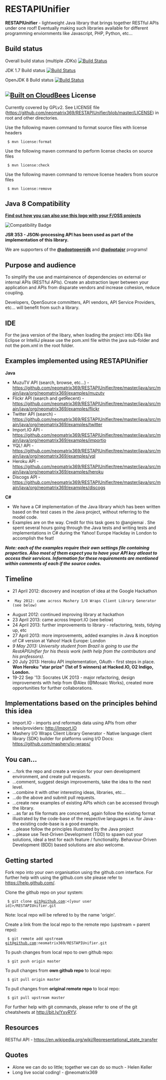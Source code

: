 RESTAPIUnifier
==============

<b>RESTAPIUnifier</b> - lightweight Java library that brings together RESTful APIs under one roof! Eventually making such libraries available for different programming enviornments like Javascript, PHP, Python, etc...

Build status
------------

Overall build status (multiple JDKs)
[![Build Status](https://adopt-openjdk.ci.cloudbees.com/buildStatus/icon?job=RESTAPIUnifier)](https://adopt-openjdk.ci.cloudbees.com/job/RESTAPIUnifier/)

JDK 1.7 Build status
[![Build Status](https://adopt-openjdk.ci.cloudbees.com/buildStatus/icon?job=RESTAPIUnifier/jdk=JDK_1.7)](https://adopt-openjdk.ci.cloudbees.com/job/RESTAPIUnifier/jdk=JDK_1.7/)

OpenJDK 8 Build status
[![Build Status](https://adopt-openjdk.ci.cloudbees.com/buildStatus/icon?job=RESTAPIUnifier/jdk=OpenJDK8)](https://adopt-openjdk.ci.cloudbees.com/job/RESTAPIUnifier/jdk=OpenJDK8/)

[![Built on CloudBees](http://www.cloudbees.com/sites/default/files/Button-Built-on-CB-1.png)](https://adopt-openjdk.ci.cloudbees.com/job/RESTAPIUnifier/)
License
-------
Currently covered by GPLv2. See LICENSE file (https://github.com/neomatrix369/RESTAPIUnifier/blob/master/LICENSE) in root and other directories.

Use the following maven command to format source files with license headers 

<code>  $ mvn license:format </code>
        
Use the following maven command to perform license checks on source files 

<code>  $ mvn license:check </code> 

Use the following maven command to remove license headers from source files 

<code>  $ mvn license:remove </code>


Java 8 Compatibility
--------------------
<b>[Find out how you can also use this logo with your F/OSS projects](https://java.net/projects/adoptopenjdk/pages/TestingJava8)</b>

![Compatibility Badge](https://java.net/downloads/adoptopenjdk/compat.svg)

<b>JSR 353 - JSON-processing API has been used as part of the implementation of this library.</b>

We are supporters of the <b>[@adoptopenjdk](https://twitter.com/adoptopenjdk)</b> and <b>[@adoptajsr](https://twitter.com/adoptajsr)</b> programs!

Purpose and audience
--------------------
To simplify the use and maintainence of dependencies on external or internal APIs (RESTful APIs). Create an abstraction layer between your application and APIs from disparate vendors and increase cohesion, reduce coupling.

Developers, OpenSource committers, API vendors, API Service Providers, etc... will benefit from such a library.

IDE
---
 For the java version of the libary, when loading the project into IDEs like Eclipse or IntelliJ please use the pom.xml file within the java sub-folder and not the pom.xml in the root folder.

Examples implemented using RESTAPIUnifier
-----------------------------------------
<b>Java</b>
- MuzuTV API (search, browse, etc...) - https://github.com/neomatrix369/RESTAPIUnifier/tree/master/java/src/main/java/org/neomatrix369/examples/muzutv
- Flickr API (search and getRecent) - https://github.com/neomatrix369/RESTAPIUnifier/tree/master/java/src/main/java/org/neomatrix369/examples/flickr
- Twitter API (search) - https://github.com/neomatrix369/RESTAPIUnifier/tree/master/java/src/main/java/org/neomatrix369/examples/twitter
- Import.IO API - https://github.com/neomatrix369/RESTAPIUnifier/tree/master/java/src/main/java/org/neomatrix369/examples/importio
- YQL! API - https://github.com/neomatrix369/RESTAPIUnifier/tree/master/java/src/main/java/org/neomatrix369/examples/yql
- Heroku API - https://github.com/neomatrix369/RESTAPIUnifier/tree/master/java/src/main/java/org/neomatrix369/examples/heroku
- Discogs API - https://github.com/neomatrix369/RESTAPIUnifier/tree/master/java/src/main/java/org/neomatrix369/examples/discogs

<b>C#</b>
- We have a C# implementation of the Java library which has been written based on the test cases in the Java project, without referring to the model code. 
- Examples are on the way. Credit for this task goes to @angiemai . She spent several hours going through the Java tests and writing tests and implementations in C# during the Yahoo! Europe Hackday in London to accomplish the feat!

<b><i>Note: each of the examples require their own settings file containing properties. Also most of them expect you to have your API key atleast to access their services. Information for these requirements are mentioned within comments of each if the source codes.</i></b>

Timeline
--------
* 21 April 2012: discovery and inception of idea at the Google Hackathon
*      May 2012: came across Mashery I/O Wraps Client Library Generator (see below)
*   August 2012: continued improving library at hackathon
* 23 April 2013: came across Import.IO (see below)
* 24 April 2013: further improvements to library - refactoring, tests, tidying up, etc
* 27 April 2013: more improvements, added examples in Java & inception of C# version at Yahoo! Hack Europe: London
* <i>9 May 2013: University student from Brazil is going to use the RestAPIUnifier for his thesis work (with help from the contributors and his professors).</i>
* 20 July  2013: Heroku API implementation, OAuth - first steps in place. <b>Won Heroku "star prize" (1st of 5 winners) at Hacked.IO, O2 Indigo, London.</b>
* 19-22 Sep '13: Socrates UK 2013 - major refactoring, design improvements with help from @Alex (@Mosaic Works), created more opportunities for further collaborations.


Implementations based on the principles behind this idea
--------------------------------------------------------
* Import.IO - imports and reformats data using APIs from other sites/providers: http://Import.IO 
* Mashery I/O Wraps Client Library Generator - 
Native language client library (SDK) builder for platforms using I/O Docs: https://github.com/mashery/io-wraps/

You can...
----------
- ...fork the repo and create a version for your own development environment, and create pull requests.
- ...comment, suggest design improvements, take the idea to the next level. 
- ...combine it with other interesting ideas, libraries, etc...
- ...do the above and submit pull requests.
- ...create new examples of existing APIs which can be accessed through the library.
- ...as far as file formats are concerned, again follow the existing format illustrated by the code-base of the respective languages i.e. for Java - the existing code-base is a good example.
- ...please follow the principles illustrated by the Java project
- ...please use Test-Driven Development (TDD) to spawn out your solutions, ideal a test for each feature / functionality. Behaviour-Driven Development (BDD) based solutions are also welcome.

Getting started
---------------

Fork repo into your own organisation using the github.com interface. For further help with using the github.com site please refer to https://help.github.com/.

Clone the github repo on your system:

<code>  $ git clone git@github.com:<[your user id]>/RESTAPIUnifier.git</code>
  
Note: local repo will be refered to by the name 'origin'.

Create a link from the local repo to the remote repo (upstream = parent repo):

<code>  $ git remote add upstream git@github.com:neomatrix369/RESTAPIUnifier.git</code>

To push changes from local repo to own github repo:
  
<code>  $ git push origin master</code>

To pull changes from <b>own github repo</b> to local repo:
  
<code>  $ git pull origin master</code>

To pull changes from <b>original remote repo</b> to local repo:
  
<code>  $ git pull upstream master</code>
  
For further help with git commands, please refer to one of the git cheatsheets at http://bit.ly/YxvRYV.

Resources
---------
RESTful API - https://en.wikipedia.org/wiki/Representational_state_transfer

Quotes
------
* Alone we can do so little; together we can do so much - Helen Keller
* Long live social coding! - @neomatrix369


